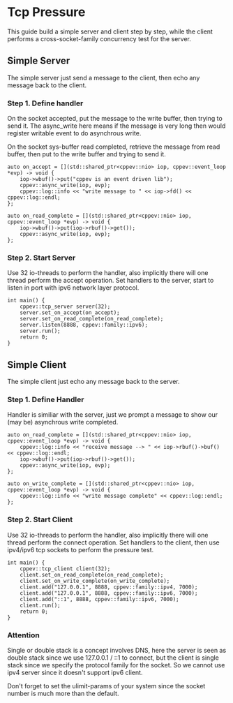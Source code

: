 # Tcp Pressure

This guide build a simple server and client step by step, while the client performs a cross-socket-family concurrency test for the server.

## Simple Server

The simple server just send a message to the client, then echo any message back to the client.

### Step 1. Define handler

On the socket accepted, put the message to the write buffer, then trying to send it. The async_write here means if the message is very long then would register writable event to do asynchrous write.

On the socket sys-buffer read completed, retrieve the message from read buffer, then put to the write buffer and trying to send it.

```
auto on_accept = [](std::shared_ptr<cppev::nio> iop, cppev::event_loop *evp) -> void {
    iop->wbuf()->put("cppev is an event driven lib");
    cppev::async_write(iop, evp);
    cppev::log::info << "write message to " << iop->fd() << cppev::log::endl;
};

auto on_read_complete = [](std::shared_ptr<cppev::nio> iop, cppev::event_loop *evp) -> void {
    iop->wbuf()->put(iop->rbuf()->get());
    cppev::async_write(iop, evp);
};
```

### Step 2. Start Server

Use 32 io-threads to perform the handler, also implicitly there will one thread perform the accept operation. Set handlers to the server, start to listen in port with ipv6 network layer protocol.

```
int main() {
    cppev::tcp_server server(32);
    server.set_on_accept(on_accept);
    server.set_on_read_complete(on_read_complete);
    server.listen(8888, cppev::family::ipv6);
    server.run();
    return 0;
}
```

## Simple Client

The simple client just echo any message back to the server.

### Step 1. Define Handler

Handler is similiar with the server, just we prompt a message to show our (may be) asynchrous write completed.

```
auto on_read_complete = [](std::shared_ptr<cppev::nio> iop, cppev::event_loop *evp) -> void {
    cppev::log::info << "receive message --> " << iop->rbuf()->buf() << cppev::log::endl;
    iop->wbuf()->put(iop->rbuf()->get());
    cppev::async_write(iop, evp);
};

auto on_write_complete = [](std::shared_ptr<cppev::nio> iop, cppev::event_loop *evp) -> void {
    cppev::log::info << "write message complete" << cppev::log::endl;
};
```

### Step 2. Start Client

Use 32 io-threads to perform the handler, also implicitly there will one thread perform the connect operation. Set handlers to the client, then use ipv4/ipv6 tcp sockets to perform the pressure test.

```
int main() {
    cppev::tcp_client client(32);
    client.set_on_read_complete(on_read_complete);
    client.set_on_write_complete(on_write_complete);
    client.add("127.0.0.1", 8888, cppev::family::ipv4, 7000);
    client.add("127.0.0.1", 8888, cppev::family::ipv6, 7000);
    client.add("::1", 8888, cppev::family::ipv6, 7000);
    client.run();
    return 0;
}
```

### Attention

Single or double stack is a concept involves DNS, here the server is seen as double stack since we use 127.0.0.1 / ::1 to connect, but the client is single stack since we specify the protocol family for the socket. So we cannot use ipv4 server since it doesn't support ipv6 client.

Don't forget to set the ulimit-params of your system since the socket number is much more than the default.
